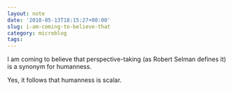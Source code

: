 ```yaml
---
layout: note
date: '2018-05-13T18:15:27+00:00'
slug: i-am-coming-to-believe-that
category: microblog
tags:
---
```

I am coming to believe that perspective-taking (as Robert Selman defines it) is a synonym for humanness.

Yes, it follows that humanness is scalar.

